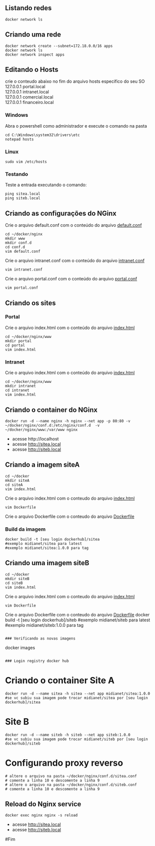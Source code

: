 

## Listando redes
```
docker network ls
```

## Criando uma rede
```
docker network create --subnet=172.18.0.0/16 apps
docker network ls
docker network inspect apps
```

## Editando o Hosts
crie o conteudo abaixo no fim do arquivo hosts especifico do seu SO<br>
127.0.0.1 portal.local<br>
127.0.0.1 intranet.local<br>
127.0.0.1 comercial.local<br>
127.0.0.1 financeiro.local<br>

### Windows
Abra o powershell como administrador e execute o comando na pasta
```
cd C:\Windows\system32\drivers\etc
notepad hosts
```

### Linux
```
sudo vim /etc/hosts
```
### Testando
Teste a entrada executando o comando:
```
ping sitea.local
ping siteb.local
```

## Criando as configurações do NGinx
Crie o arquivo default.conf com o conteúdo do arquivo [default.conf](https://github.com/midianet/docker/blob/main/nginx/conf.d/default.conf) 
```
cd ~/docker/nginx
mkdir www
mkdir conf.d
cd conf.d
vim default.conf
```
Crie o arquivo intranet.conf com o conteúdo do arquivo [intranet.conf](https://github.com/midianet/docker/blob/main/nginx/conf.d/intranet.conf) 
```
vim intranet.conf
```
Crie o arquivo portal.conf com o conteúdo do arquivo [portal.conf](https://github.com/midianet/docker/blob/main/nginx/conf.d/portal.conf) 
```
vim portal.conf
```
## Criando os sites
### Portal
Crie o arquivo index.html com o conteúdo do arquivo [index.html](https://github.com/midianet/docker/blob/main/nginx/www/portal/index.html)
```
cd ~/docker/nginx/www
mkdir portal
cd portal
vim index.html
```

### Intranet
Crie o arquivo index.html com o conteúdo do arquivo [index.html](https://github.com/midianet/docker/blob/main/nginx/www/intranet/index.html)
```
cd ~/docker/nginx/www
mkdir intranet
cd intranet
vim index.html
```

## Criando o container do NGinx
```
docker run -d --name nginx -h nginx --net app -p 80:80 -v ~/docker/nginx/conf.d:/etc/nginx/conf.d  -v ~/docker/nginx/www:/var/www nginx
```
- acesse http://localhost
- acesse http://sitea.local
- acesse http://siteb.local

## Criando a imagem siteA
```
cd ~/docker
mkdir siteA
cd siteA
vim index.html
```
Crie o arquivo index.html com o conteudo do arquivo [index.html](https://github.com/midianet/docker/blob/main/siteA/index.html)
```
vim Dockerfile
```
Crie o arquivo Dockerfile com o conteudo do arquivo [Dockerfile](https://github.com/midianet/docker/blob/main/siteA/Dockerfile)

### Build da imagem
```
docker build -t [seu login dockerhub]/sitea
#exemplo midianet/sitea para latest
#exemplo midianet/sitea:1.0.0 para tag
```

## Criando uma imagem siteB
```
cd ~/docker
mkdir siteB
cd siteB
vim index.html
```
Crie o arquivo index.html com o conteudo do arquivo [index.html](https://github.com/midianet/docker/blob/main/siteB/index.html)
```
vim Dockerfile
```
Crie o arquivo Dockerfile com o conteudo do arquivo [Dockerfile](https://github.com/midianet/docker/blob/main/siteB/Dockerfile)
docker build -t [seu login dockerhub]/siteb
#exemplo midianet/siteb para latest
#exemplo midianet/siteb:1.0.0 para tag
```

### Verificando as novas imagens
```
docker images
```

### Login registry docker hub
```

# Criando o container Site A
```
docker run -d --name sitea -h sitea --net app midianet/sitea:1.0.0
#se vc subiu sua imagem pode trocar midianet/sitea por [seu login dockerhub]/sitea
```

# Site B
```
docker run -d --name siteb -h siteb --net app siteb:1.0.0
#se vc subiu sua imagem pode trocar midianet/siteb por [seu login dockerhub]/siteb
```

# Configurando proxy reverso
```
# altere o arquivo na pasta ~/docker/nginx/conf.d/sitea.conf
# comente a linha 10 e descomente a linha 9
# altere o arquivo na pasta ~/docker/nginx/conf.d/siteb.conf
# comente a linha 10 e descomente a linha 9
```
## Reload do Nginx service
```
docker exec nginx nginx -s reload
```
- acesse http://sitea.local
- acesse http://siteb.local

#Fim
